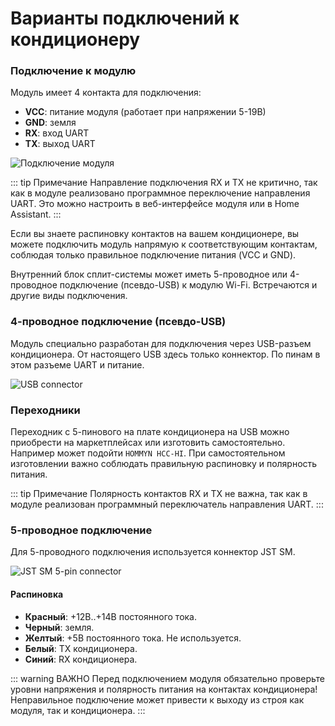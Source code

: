 # Варианты подключений к кондиционеру

### Подключение к модулю

Модуль имеет 4 контакта для подключения:
- **VCC**: питание модуля (работает при напряжении 5-19В)
- **GND**: земля
- **RX**: вход UART
- **TX**: выход UART

![Подключение модуля](images/pinumdu.png)

::: tip Примечание
Направление подключения RX и TX не критично, так как в модуле реализовано программное переключение направления UART. Это можно настроить в веб-интерфейсе модуля или в Home Assistant.
:::

Если вы знаете распиновку контактов на вашем кондиционере, вы можете подключить модуль напрямую к соответствующим контактам, соблюдая только правильное подключение питания (VCC и GND).

Внутренний блок сплит-системы может иметь 5-проводное или 4-проводное подключение (псевдо-USB) к модулю Wi-Fi. Встречаются и другие виды подключения.

### 4-проводное подключение (псевдо-USB)

Модуль специально разработан для подключения через USB-разъем кондиционера. От настоящего USB здесь только коннектор. По пинам в этом разъеме UART и питание.

![USB connector](images/usb.jpg)


### Переходники

Переходник с 5-пинового на плате кондиционера на USB можно приобрести на маркетплейсах или изготовить самостоятельно. Например может подойти `HOMMYN HCC-HI`. При самостоятельном изготовлении важно соблюдать правильную распиновку и полярность питания.

::: tip Примечание
Полярность контактов RX и TX не важна, так как в модуле реализован программный переключатель направления UART.
:::

### 5-проводное подключение

Для 5-проводного подключения используется коннектор JST SM.

![JST SM 5-pin connector](images/jst-sm-5pin.jpg)

#### Распиновка
- **Красный**: +12В..+14В постоянного тока.
- **Черный**: земля.
- **Желтый**: +5В постоянного тока. Не используется.
- **Белый**: TX кондиционера.
- **Синий**: RX кондиционера.


::: warning ВАЖНО
Перед подключением модуля обязательно проверьте уровни напряжения и полярность питания на контактах кондиционера! Неправильное подключение может привести к выходу из строя как модуля, так и кондиционера.
:::
